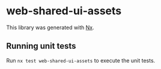 # web-shared-ui-assets

This library was generated with [Nx](https://nx.dev).

## Running unit tests

Run `nx test web-shared-ui-assets` to execute the unit tests.
